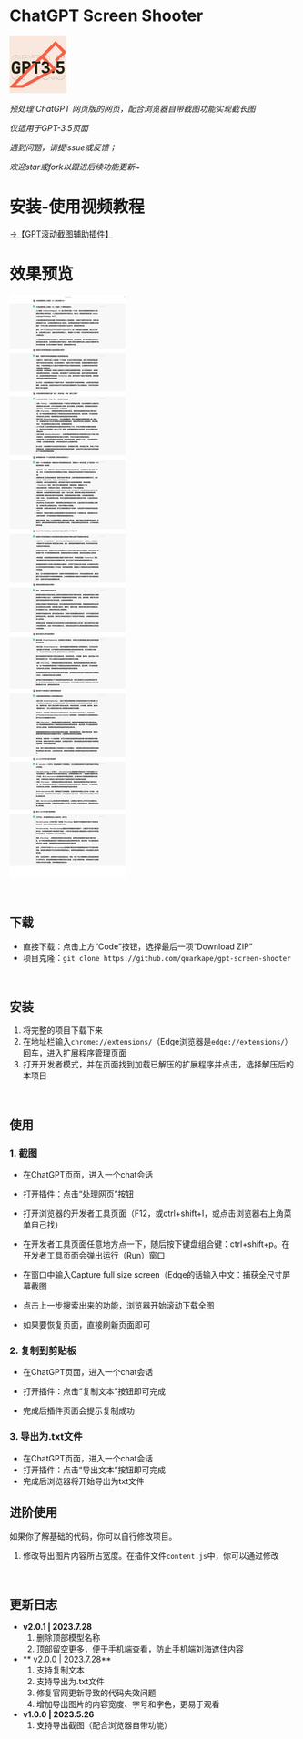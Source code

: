 #  ChatGPT Screen Shooter

<img src="img/cut.png" alt="image" style="height:100px" />

*预处理 ChatGPT 网页版的网页，配合浏览器自带截图功能实现截长图*

*仅适用于GPT-3.5页面*

*遇到问题，请提issue或反馈；*

*欢迎star或fork以跟进后续功能更新~*



# 安装-使用视频教程

[→【GPT滚动截图辅助插件】 ](https://www.bilibili.com/video/BV17L411z74w/?share_source=copy_web&vd_source=129e224f53094032a11cf21e89c97c2f)



# 效果预览

![处理后的页面效果](img/xg.png)

&nbsp;&nbsp;

## 下载

- 直接下载：点击上方“Code”按钮，选择最后一项“Download ZIP”
- 项目克隆：`git clone https://github.com/quarkape/gpt-screen-shooter`

&nbsp;

## 安装

1. 将完整的项目下载下来
2. 在地址栏输入`chrome://extensions/`（Edge浏览器是`edge://extensions/`）回车，进入扩展程序管理页面
3. 打开开发者模式，并在页面找到加载已解压的扩展程序并点击，选择解压后的本项目

&nbsp;

## 使用

### 1. 截图

- 在ChatGPT页面，进入一个chat会话

- 打开插件：点击“处理网页”按钮

- 打开浏览器的开发者工具页面（F12，或ctrl+shift+I，或点击浏览器右上角菜单自己找）

- 在开发者工具页面任意地方点一下，随后按下键盘组合键：ctrl+shift+p。在开发者工具页面会弹出运行（Run）窗口

- 在窗口中输入Capture full size screen（Edge的话输入中文：捕获全尺寸屏幕截图

- 点击上一步搜索出来的功能，浏览器开始滚动下载全图

- 如果要恢复页面，直接刷新页面即可

  

### 2. 复制到剪贴板

- 在ChatGPT页面，进入一个chat会话

- 打开插件：点击“复制文本”按钮即可完成

- 完成后插件页面会提示复制成功

  

### 3. 导出为.txt文件

- 在ChatGPT页面，进入一个chat会话
- 打开插件：点击“导出文本”按钮即可完成
- 完成后浏览器将开始导出为txt文件





## 进阶使用

如果你了解基础的代码，你可以自行修改项目。

1. 修改导出图片内容所占宽度。在插件文件`content.js`中，你可以通过修改

&nbsp;

##  更新日志

- **v2.0.1 | 2023.7.28**
  1. 删除顶部模型名称
  2. 顶部留空更多，便于手机端查看，防止手机端刘海遮住内容
- ** v2.0.0 | 2023.7.28**
  1. 支持复制文本
  2. 支持导出为.txt文件
  3. 修复官网更新导致的代码失效问题
  4. 增加导出图片的内容宽度、字号和字色，更易于观看
- **v1.0.0 | 2023.5.26**
  1. 支持导出截图（配合浏览器自带功能）
